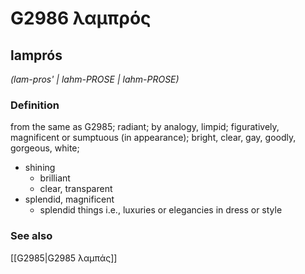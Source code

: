 # G2986 λαμπρός

## lamprós

_(lam-pros' | lahm-PROSE | lahm-PROSE)_

### Definition

from the same as G2985; radiant; by analogy, limpid; figuratively, magnificent or sumptuous (in appearance); bright, clear, gay, goodly, gorgeous, white; 

- shining
  - brilliant
  - clear, transparent
- splendid, magnificent
  - splendid things i.e., luxuries or elegancies in dress or style

### See also

[[G2985|G2985 λαμπάς]]
